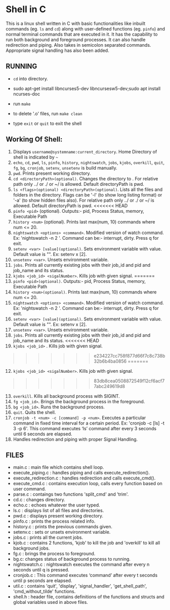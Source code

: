 # Shell in C

This is a linux shell written in C with basic functionalities like inbuilt commands (eg. `ls` and `cd`) along with user-defined functions (eg. `pinfo`) and normal terminal commands that are executed in it. It has the capability to run both background and foreground processes. It can also handle redirection and piping. Also takes in semicolon separated commands. Appropriate signal handling has also been added.

## RUNNING

- `cd` into directory.

- sudo apt-get install libncurses5-dev libncursesw5-dev;sudo apt install ncurses-doc 

- run `make`

- to delete '.o' files, run `make clean`

- type `exit` or `quit` to exit the shell

## Working Of Shell:

1. Displays `username@systemname:current_directory`. Home Directory of shell is indicated by `~`
2. `echo`, `cd`, `pwd`, `ls`, `pinfo`, `history`, `nightswatch`, `jobs`, `kjobs`, `overkill`, `quit`, `fg`, `bg`, `cronjob`, `setenv`, `unsetenv` is build manually.
3. `pwd`. Prints present working directory.
4. `cd <directoryPath>(optional)`. Changes the directory to <directoryPath>. For relative path only ../ or ./ or ~/ is allowed. Default directoryPath is pwd.
5. `ls <flags>(optional) <directoryPath>(optional)`. Lists all the files and folders in the directory. Flags can be '-l' (to show long listing format) or '-a' (to show hidden files also). For relative path only ../ or ./ or ~/ is allowed. Default directoryPath is pwd.
<<<<<<< HEAD
6. `pinfo <pid>` (optional). Outputs:- pid, Process Status, memory, Executable Path
7. `history <num>` (optional). Prints last max(num, 10) commands where num <= 20.
8. `nightswatch <options> <command>`. Modified version of watch command. Ex: 'nightswatch -n 2 <command>'. Command can be:- interrupt, dirty. Press q for exit.
9. `setenv <var> [value](optional)`. Sets environment variable with value. Default value is "". Ex: setenv x [2].
10. `unsetenv <var>`. Unsets environment variable.
11. `jobs`. Prints all currently existing jobs with their job_id and pid and job_name and its status.
12. `kjobs <job_id> <sigalNumber>`. Kills job with given signal.
=======
6. `pinfo <pid>(optional)`. Outputs:- pid, Process Status, memory, Executable Path
7. `history <num>(optional)`. Prints last max(num, 10) commands where num <= 20.
8. `nightswatch <options> <command>`. Modified version of watch command. Ex: 'nightswatch -n 2 <command>'. Command can be:- interrupt, dirty. Press q for exit.
9.  `setenv <var> [value](optional)`. Sets environment variable with value. Default value is "". Ex: setenv x [2].
10. `unsetenv <var>`. Unsets environment variable.
11. `jobs`. Prints all currently existing jobs with their job_id and pid and job_name and its status.
<<<<<<< HEAD
12. `kjobs <job_id>` <sigalNumber>. Kills job with given signal.
>>>>>>> e234227cc758f877d66f7c8c738b32b6b4ba0856
=======
12. `kjobs <job_id> <sigalNumber>`. Kills job with given signal.
>>>>>>> 83db8cea0508872549f12cf6acf77abc249619d8
13. `overkill`. Kills all background process with SIGINT.
14. `fg <job_id>`. Brings the background process in the foreground.
15. `bg <job_id>`. Runs the background process.
16. `quit`. Quits the shell.
17. `cronjob -t <num> -c [command] -p <num>`. Executes a particular command in fixed time interval for a certain period. Ex: 'cronjob -c [ls] -t 3 -p 6'. This command executes ‘ls’ command after every 3 seconds until 6 seconds are elapsed.
18. Handles redirection and piping with proper Signal Handling.

## FILES
- main.c : main file which contains shell loop.
- execute_piping.c : handles piping and calls execute_redirection().
- execute_redirection.c : handles redirection and calls execute_cmd().
- execute_cmd.c : contains execution loop, calls every function based on user command.
- parse.c : contaings two functions 'split_cmd' and 'trim'.
- cd.c : changes directory.
- echo.c : echoes whatever the user typed.
- ls.c : displays list of all files and directories.
- pwd.c : displays present working directory.
- pinfo.c : prints the process related info.
- history.c : prints the previous commands given.
- setenv.c : sets or unsets environment variable.
- jobs.c : prints all the current jobs.
- kjob.c : contains 2 functions, 'kjob' to kill the job and 'overkill' to kill all background jobs.
- fg.c : brings the process to foreground.
- bg.c: changes status of background process to running. 
- nightswatch.c : nightswatch executes the command after every n seconds until q is pressed.
- cronjob.c : This command executes ‘command’ after every t seconds until p seconds are elapsed.
- util.c : contains 'quit', 'display', 'signal_handler', 'get_shell_path', 'cmd_without_tilde' functions. 
- shell.h : header file, contains definitions of the functions and structs and global variables used in above files.
